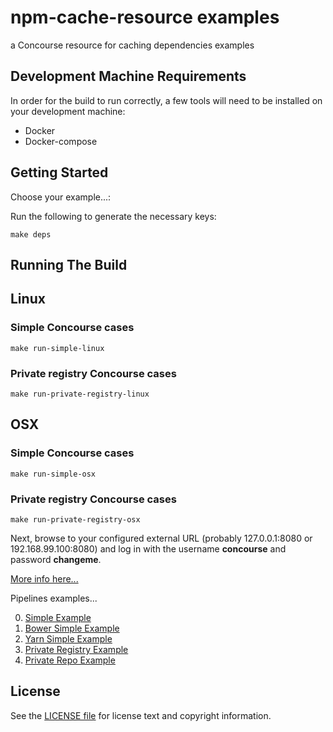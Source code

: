 npm-cache-resource examples
==================

a Concourse resource for caching dependencies examples

Development Machine Requirements
--------------------------------

In order for the build to run correctly, a few tools will need to be installed on your
development machine:

* Docker
* Docker-compose

Getting Started
---------------

Choose your example...: 

Run the following to generate the necessary keys:
```
make deps
```

Running The Build
-----------------

## Linux
### Simple Concourse cases
```
make run-simple-linux
```

### Private registry Concourse cases
```
make run-private-registry-linux
```

## OSX
### Simple Concourse cases
```
make run-simple-osx
```

### Private registry Concourse cases
```
make run-private-registry-osx
```

Next, browse to your configured external URL (probably 127.0.0.1:8080 or 192.168.99.100:8080) and log in with the username **concourse** and password **changeme**.

[More info here...](https://concourse.ci/single-page.html#docker-repository)

Pipelines examples...

0. [Simple Example](pipelines/simple/README.md)
1. [Bower Simple Example](pipelines/bower-simple/README.md)
2. [Yarn Simple Example](pipelines/yarn-simple/README.md)
3. [Private Registry Example](pipelines/private-registry/README.md)
4. [Private Repo Example](pipelines/private-repo/README.md)

License
-------

See the [LICENSE file](LICENSE) for license text and copyright information.
